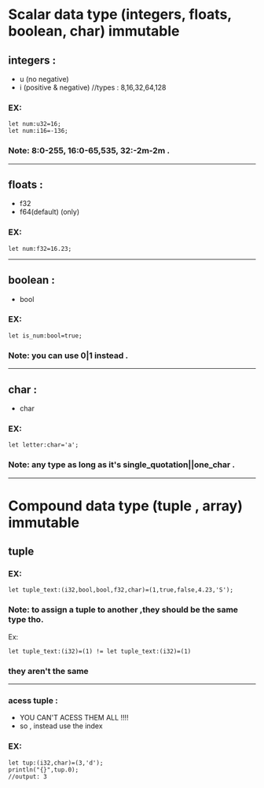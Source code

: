 # Scalar data type (integers, floats, boolean, char) immutable

## integers :
- u (no negative) 
- i (positive & negative)
//types : 8,16,32,64,128
### EX: 

```
let num:u32=16;
let num:i16=-136;
```

### Note: 8:0-255, 16:0-65,535, 32:-2m-2m .
___________
## floats :
- f32 
- f64(default) (only)
 ### EX:
 ```
let num:f32=16.23;
```
___________
## boolean :
- bool
### EX:
```
let is_num:bool=true;
```
### Note: you can use 0|1 instead  .
__________
## char :
- char
### EX:
```
let letter:char='a';
```
### Note: any type as long as it's single_quotation||one_char  .
______________________________________________________________________________________________
# Compound data type (tuple , array) immutable


## tuple 
### EX:
```
let tuple_text:(i32,bool,bool,f32,char)=(1,true,false,4.23,'S'); 

```

### Note: to assign a tuple to another ,they should be the same type tho.
Ex:
```
let tuple_text:(i32)=(1) != let tuple_text:(i32)=(1) 
``` 
### they aren't the same
________
### acess tuple :
- YOU CAN'T ACESS THEM ALL !!!!
- so , instead use the index 
### EX:
```
let tup:(i32,char)=(3,'d');
println("{}",tup.0);
//output: 3 
```

